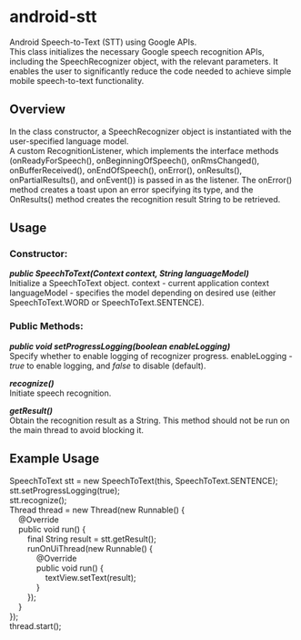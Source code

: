 # android-stt
Android Speech-to-Text (STT) using Google APIs.  
This class initializes the necessary Google speech recognition APIs, including the SpeechRecognizer object, with the relevant parameters. It enables the user to significantly reduce the code needed to achieve simple mobile speech-to-text functionality.

## Overview
In the class constructor, a SpeechRecognizer object is instantiated with the user-specified language model.  
A custom RecognitionListener, which implements the interface methods (onReadyForSpeech(), onBeginningOfSpeech(), onRmsChanged(), onBufferReceived(), onEndOfSpeech(), onError(), onResults(), onPartialResults(), and onEvent()) is passed in as the listener. The onError() method creates a toast upon an error specifying its type, and the OnResults() method creates the recognition result String to be retrieved.

## Usage
### Constructor:
**_public SpeechToText(Context context, String languageModel)_**  
Initialize a SpeechToText object.
context - current application context
languageModel - specifies the model depending on desired use (either SpeechToText.WORD or SpeechToText.SENTENCE).

### Public Methods:
**_public void setProgressLogging(boolean enableLogging)_**  
Specify whether to enable logging of recognizer progress.
enableLogging - _true_ to enable logging, and _false_ to disable (default).

**_recognize()_**  
Initiate speech recognition.

**_getResult()_**  
Obtain the recognition result as a String. This method should not be run on the main thread to avoid blocking it.

## Example Usage
SpeechToText stt = new SpeechToText(this, SpeechToText.SENTENCE);  
stt.setProgressLogging(true);  
stt.recognize();  
Thread thread = new Thread(new Runnable() {  
&nbsp;&nbsp;&nbsp;&nbsp;@Override  
&nbsp;&nbsp;&nbsp;&nbsp;public void run() {  
&nbsp;&nbsp;&nbsp;&nbsp;&nbsp;&nbsp;&nbsp;&nbsp;final String result = stt.getResult();  
&nbsp;&nbsp;&nbsp;&nbsp;&nbsp;&nbsp;&nbsp;&nbsp;runOnUiThread(new Runnable() {  
&nbsp;&nbsp;&nbsp;&nbsp;&nbsp;&nbsp;&nbsp;&nbsp;&nbsp;&nbsp;&nbsp;&nbsp;@Override  
&nbsp;&nbsp;&nbsp;&nbsp;&nbsp;&nbsp;&nbsp;&nbsp;&nbsp;&nbsp;&nbsp;&nbsp;public void run() {  
&nbsp;&nbsp;&nbsp;&nbsp;&nbsp;&nbsp;&nbsp;&nbsp;&nbsp;&nbsp;&nbsp;&nbsp;&nbsp;&nbsp;&nbsp;&nbsp;textView.setText(result);  
&nbsp;&nbsp;&nbsp;&nbsp;&nbsp;&nbsp;&nbsp;&nbsp;&nbsp;&nbsp;&nbsp;&nbsp;}  
&nbsp;&nbsp;&nbsp;&nbsp;&nbsp;&nbsp;&nbsp;&nbsp;});  
&nbsp;&nbsp;&nbsp;&nbsp;}  
});  
thread.start();
